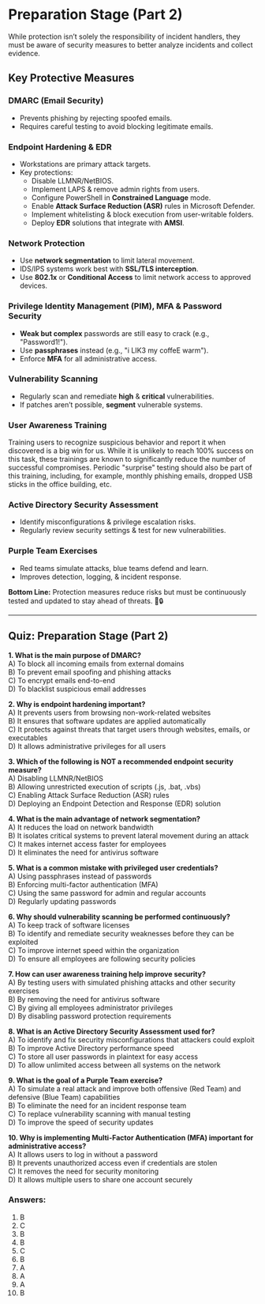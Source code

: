 # Preparation Stage (Part 2)

While protection isn’t solely the responsibility of incident handlers, they must be aware of security measures to better analyze incidents and collect evidence.

## **Key Protective Measures**

### **DMARC (Email Security)**

* Prevents phishing by rejecting spoofed emails.
* Requires careful testing to avoid blocking legitimate emails.

### **Endpoint Hardening & EDR**

* Workstations are primary attack targets.
* Key protections:
  * Disable LLMNR/NetBIOS.
  * Implement LAPS & remove admin rights from users.
  * Configure PowerShell in **Constrained Language** mode.
  * Enable **Attack Surface Reduction (ASR)** rules in Microsoft Defender.
  * Implement whitelisting & block execution from user-writable folders.
  * Deploy **EDR** solutions that integrate with **AMSI**.

### **Network Protection**

* Use **network segmentation** to limit lateral movement.
* IDS/IPS systems work best with **SSL/TLS interception**.
* Use **802.1x** or **Conditional Access** to limit network access to approved devices.

### **Privilege Identity Management (PIM), MFA & Password Security**

* **Weak but complex** passwords are still easy to crack (e.g., "Password1!").
* Use **passphrases** instead (e.g., "i LIK3 my coffeE warm").
* Enforce **MFA** for all administrative access.

### **Vulnerability Scanning**

* Regularly scan and remediate **high** & **critical** vulnerabilities.
* If patches aren’t possible, **segment** vulnerable systems.

### **User Awareness Training**

Training users to recognize suspicious behavior and report it when discovered is a big win for us. While it is unlikely to reach 100% success on this task, these trainings are known to significantly reduce the number of successful compromises. Periodic "surprise" testing should also be part of this training, including, for example, monthly phishing emails, dropped USB sticks in the office building, etc.

### **Active Directory Security Assessment**

* Identify misconfigurations & privilege escalation risks.
* Regularly review security settings & test for new vulnerabilities.

### **Purple Team Exercises**

* Red teams simulate attacks, blue teams defend and learn.
* Improves detection, logging, & incident response.

**Bottom Line:** Protection measures reduce risks but must be continuously tested and updated to stay ahead of threats. 🚀🔒

***

## **Quiz: Preparation Stage (Part 2)**

**1. What is the main purpose of DMARC?**\
A) To block all incoming emails from external domains\
B) To prevent email spoofing and phishing attacks\
C) To encrypt emails end-to-end\
D) To blacklist suspicious email addresses

**2. Why is endpoint hardening important?**\
A) It prevents users from browsing non-work-related websites\
B) It ensures that software updates are applied automatically\
C) It protects against threats that target users through websites, emails, or executables\
D) It allows administrative privileges for all users

**3. Which of the following is NOT a recommended endpoint security measure?**\
A) Disabling LLMNR/NetBIOS\
B) Allowing unrestricted execution of scripts (.js, .bat, .vbs)\
C) Enabling Attack Surface Reduction (ASR) rules\
D) Deploying an Endpoint Detection and Response (EDR) solution

**4. What is the main advantage of network segmentation?**\
A) It reduces the load on network bandwidth\
B) It isolates critical systems to prevent lateral movement during an attack\
C) It makes internet access faster for employees\
D) It eliminates the need for antivirus software

**5. What is a common mistake with privileged user credentials?**\
A) Using passphrases instead of passwords\
B) Enforcing multi-factor authentication (MFA)\
C) Using the same password for admin and regular accounts\
D) Regularly updating passwords

**6. Why should vulnerability scanning be performed continuously?**\
A) To keep track of software licenses\
B) To identify and remediate security weaknesses before they can be exploited\
C) To improve internet speed within the organization\
D) To ensure all employees are following security policies

**7. How can user awareness training help improve security?**\
A) By testing users with simulated phishing attacks and other security exercises\
B) By removing the need for antivirus software\
C) By giving all employees administrator privileges\
D) By disabling password protection requirements

**8. What is an Active Directory Security Assessment used for?**\
A) To identify and fix security misconfigurations that attackers could exploit\
B) To improve Active Directory performance speed\
C) To store all user passwords in plaintext for easy access\
D) To allow unlimited access between all systems on the network

**9. What is the goal of a Purple Team exercise?**\
A) To simulate a real attack and improve both offensive (Red Team) and defensive (Blue Team) capabilities\
B) To eliminate the need for an incident response team\
C) To replace vulnerability scanning with manual testing\
D) To improve the speed of security updates

**10. Why is implementing Multi-Factor Authentication (MFA) important for administrative access?**\
A) It allows users to log in without a password\
B) It prevents unauthorized access even if credentials are stolen\
C) It removes the need for security monitoring\
D) It allows multiple users to share one account securely



### **Answers:**

1. B
2. C
3. B
4. B
5. C
6. B
7. A
8. A
9. A
10. B
